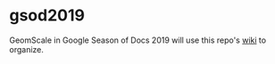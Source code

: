 # gsod2019
GeomScale in Google Season of Docs 2019 will use this repo's [wiki](https://github.com/GeomScale/gsod2019/wiki) to organize.
